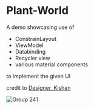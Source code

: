 # Plant-World


A demo showcasing use of 
- ConstrainLayout
-  ViewModel
- Databinding
- Recycler view 
- various material components

to implement the given UI

credit to [Designer_Kishan](https://www.figma.com/@designer_kishan)

![Group 241](https://user-images.githubusercontent.com/12650721/149422958-52b976f1-e01d-496f-afaf-069e1091f423.png)
